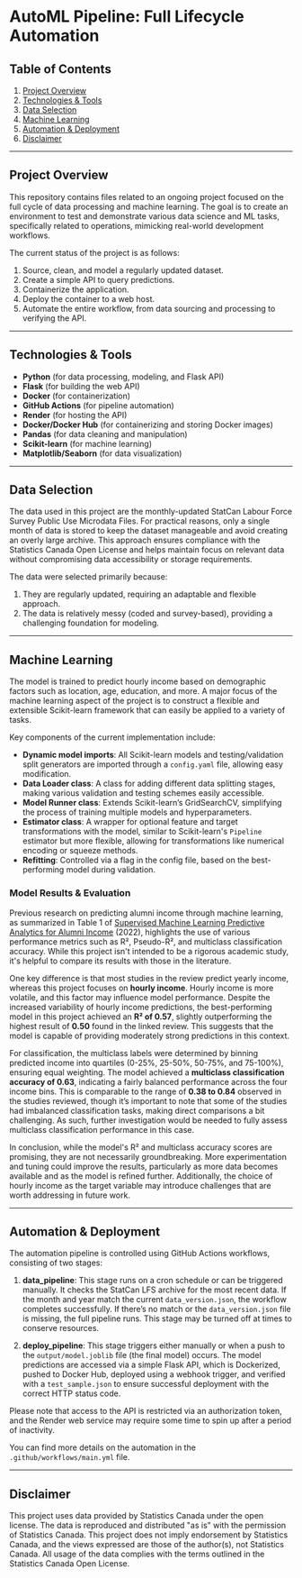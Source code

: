 # AutoML Pipeline: Full Lifecycle Automation 

## Table of Contents

1. [Project Overview](#project-overview)
2. [Technologies & Tools](#technologies--tools)
3. [Data Selection](#data-selection)
4. [Machine Learning](#machine-learning)
5. [Automation & Deployment](#automation--deployment)
6. [Disclaimer](#disclaimer)

---

## Project Overview

This repository contains files related to an ongoing project focused on the full cycle of data processing and machine learning. The goal is to create an environment to test and demonstrate various data science and ML tasks, specifically related to operations, mimicking real-world development workflows.

The current status of the project is as follows:

1. Source, clean, and model a regularly updated dataset.
2. Create a simple API to query predictions.
3. Containerize the application.
4. Deploy the container to a web host.
5. Automate the entire workflow, from data sourcing and processing to verifying the API.

---

## Technologies & Tools

- **Python** (for data processing, modeling, and Flask API)
- **Flask** (for building the web API)
- **Docker** (for containerization)
- **GitHub Actions** (for pipeline automation)
- **Render** (for hosting the API)
- **Docker/Docker Hub** (for containerizing and storing Docker images)
- **Pandas** (for data cleaning and manipulation)
- **Scikit-learn** (for machine learning)
- **Matplotlib/Seaborn** (for data visualization)

---

## Data Selection

The data used in this project are the monthly-updated StatCan Labour Force Survey Public Use Microdata Files. For practical reasons, only a single month of data is stored to keep the dataset manageable and avoid creating an overly large archive. This approach ensures compliance with the Statistics Canada Open License and helps maintain focus on relevant data without compromising data accessibility or storage requirements.

The data were selected primarily because:

1. They are regularly updated, requiring an adaptable and flexible approach.
2. The data is relatively messy (coded and survey-based), providing a challenging foundation for modeling.

---

## Machine Learning

The model is trained to predict hourly income based on demographic factors such as location, age, education, and more. A major focus of the machine learning aspect of the project is to construct a flexible and extensible Scikit-learn framework that can easily be applied to a variety of tasks.

Key components of the current implementation include:

- **Dynamic model imports**: All Scikit-learn models and testing/validation split generators are imported through a `config.yaml` file, allowing easy modification.
- **Data Loader class**: A class for adding different data splitting stages, making various validation and testing schemes easily accessible.
- **Model Runner class**: Extends Scikit-learn’s GridSearchCV, simplifying the process of training multiple models and hyperparameters.
- **Estimator class**: A wrapper for optional feature and target transformations with the model, similar to Scikit-learn's `Pipeline` estimator but more flexible, allowing for transformations like numerical encoding or squeeze methods.
- **Refitting**: Controlled via a flag in the config file, based on the best-performing model during validation.

### Model Results & Evaluation

Previous research on predicting alumni income through machine learning, as summarized in Table 1 of [Supervised Machine Learning Predictive Analytics for Alumni Income](https://doi.org/10.1186/s40537-022-00559-6) (2022), highlights the use of various performance metrics such as R², Pseudo-R², and multiclass classification accuracy. While this project isn't intended to be a rigorous academic study, it's helpful to compare its results with those in the literature. 

One key difference is that most studies in the review predict yearly income, whereas this project focuses on **hourly income**. Hourly income is more volatile, and this factor may influence model performance. Despite the increased variability of hourly income predictions, the best-performing model in this project achieved an **R² of 0.57**, slightly outperforming the highest result of **0.50** found in the linked review. This suggests that the model is capable of providing moderately strong predictions in this context.

For classification, the multiclass labels were determined by binning predicted income into quartiles (0-25%, 25-50%, 50-75%, and 75-100%), ensuring equal weighting. The model achieved a **multiclass classification accuracy of 0.63**, indicating a fairly balanced performance across the four income bins. This is comparable to the range of **0.38 to 0.84** observed in the studies reviewed, though it’s important to note that some of the studies had imbalanced classification tasks, making direct comparisons a bit challenging. As such, further investigation would be needed to fully assess multiclass classification performance in this case.

In conclusion, while the model's R² and multiclass accuracy scores are promising, they are not necessarily groundbreaking. More experimentation and tuning could improve the results, particularly as more data becomes available and as the model is refined further. Additionally, the choice of hourly income as the target variable may introduce challenges that are worth addressing in future work.

---

## Automation & Deployment

The automation pipeline is controlled using GitHub Actions workflows, consisting of two stages:

1. **data_pipeline**: This stage runs on a cron schedule or can be triggered manually. It checks the StatCan LFS archive for the most recent data. If the month and year match the current `data_version.json`, the workflow completes successfully. If there’s no match or the `data_version.json` file is missing, the full pipeline runs. This stage may be turned off at times to conserve resources.
   
2. **deploy_pipeline**: This stage triggers either manually or when a push to the `output/model.joblib` file (the final model) occurs. The model predictions are accessed via a simple Flask API, which is Dockerized, pushed to Docker Hub, deployed using a webhook trigger, and verified with a `test_sample.json` to ensure successful deployment with the correct HTTP status code.

Please note that access to the API is restricted via an authorization token, and the Render web service may require some time to spin up after a period of inactivity.

You can find more details on the automation in the `.github/workflows/main.yml` file.

---

## Disclaimer

This project uses data provided by Statistics Canada under the open license. The data is reproduced and distributed "as is" with the permission of Statistics Canada. This project does not imply endorsement by Statistics Canada, and the views expressed are those of the author(s), not Statistics Canada. All usage of the data complies with the terms outlined in the Statistics Canada Open License.




